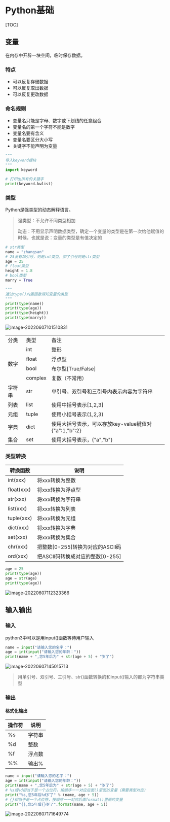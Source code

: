 # Python基础

[TOC]

## 变量

在内存中开辟一块空间，临时保存数据。

### 特点

- 可以反复存储数据
- 可以反复取出数据
- 可以反复更改数据

### 命名规则

- 变量名只能是字母、数字或下划线的任意组合
- 变量名的第一个字符不能是数字
- 变量名要有含义
- 变量名要区分大小写
- 关键字不能声明为变量

~~~python
"""
导入keyword模块
"""
import keyword

# 打印出所有的关键字
print(keyword.kwlist)
~~~

### 类型

Python是强类型的动态解释语言。

> 强类型：不允许不同类型相加
>
> 动态：不用显示声明数据类型，确定一个变量的类型是在第一次给他赋值的时候，也就是说：变量的类型是有值决定的

~~~python
# str类型
name = "zhangsan"
# 25没有加引号，则是int类型，加了引号则是str类型
age = 25
# float类型
height = 1.8
# bool类型
marry = True

"""
通过type()内置函数得知变量的类型
"""
print(type(name))
print(type(age))
print(type(height))
print(type(marry))
~~~

![image-20220607101510831](https://raw.githubusercontent.com/zhouwei1997/Image/master/202206071015917.png)

<table>
    <tr>
        <td>分类</td>
        <td>类型</td>
        <td>备注</td>
    </tr>
    <tr>
        <td rowspan="4">数字</td>
        <td>int</td>
        <td>整形</td>
    </tr>
    <tr>
    	<td>float</td>
        <td>浮点型</td>
    </tr>
     <tr>
    	<td>bool</td>
        <td>布尔型[True/False]</td>
    </tr>
     <tr>
    	<td>complex</td>
        <td>复数（不常用）</td>
    </tr>
    <tr>
    	<td>字符串</td>
        <td>str</td>
        <td>单引号，双引号和三引号内表示内容为字符串</td>
    </tr>
     <tr>
    	<td>列表</td>
        <td>list</td>
        <td>使用中括号表示[1,2,3]</td>
    </tr>
      <tr>
    	<td>元组</td>
        <td>tuple</td>
        <td>使用小括号表示(1,2,3)</td>
    </tr>
      <tr>
    	<td>字典</td>
        <td>dict</td>
        <td>使用大括号表示，可以存放key-value键值对{"a":1,"b":2}</td>
    </tr>
      <tr>
    	<td>集合</td>
        <td>set</td>
        <td>使用大括号表示，{"a","b"}</td>
    </tr>
</table>

### 类型转换

| 转换函数   | 说明                             |
| ---------- | -------------------------------- |
| int(xxx)   | 将xxx转换为整数                  |
| float(xxx) | 将xxx转换为浮点型                |
| str(xxx)   | 将xxx转换为字符串                |
| list(xxx)  | 将xxx转换为列表                  |
| tuple(xxx) | 将xxx转换为元组                  |
| dict(xxx)  | 将xxx转换为字典                  |
| set(xxx)   | 将xxx转换为集合                  |
| chr(xxx)   | 把整数[0-255]转换为对应的ASCII码 |
| ord(xxx)   | 把ASCII码转换成对应的整数[0-255] |

~~~python 
age = 25
print(type(age))
age = str(age)
print(type(age))
~~~

![image-20220607112323366](https://raw.githubusercontent.com/zhouwei1997/Image/master/202206071123423.png)

## 输入输出

### 输入

python3中可以是用input()函数等待用户输入

~~~python
name = input("请输入您的名字：")
age = int(input("请输入您的年龄："))
print(name + ",您5年后为" + str(age + 5) + "岁了")
~~~

![image-20220607145015713](https://raw.githubusercontent.com/zhouwei1997/Image/master/202206071450780.png)

>用单引号、双引号、三引号、str()函数转换的和input()输入的都为字符串类型

### 输出

#### 格式化输出

| 操作符 | 说明   |
| ------ | ------ |
| %s     | 字符串 |
| %d     | 整数   |
| %f     | 浮点数 |
| %%     | 输出%  |

~~~python
name = input("请输入您的名字：")
age = int(input("请输入您的年龄："))
print(name + ",您5年后为" + str(age + 5) + "岁了")
# %s或%d相当于是一个占位符，按顺序一一对应后面()里面的变量（需要类型对应）
print("%s,您5年后%d岁了" % (name, age + 5))
# {}相当于是一个占位符，按顺序一一对应后面format()里面的变量
print("{},您5年后{}岁了".format(name, age + 5))
~~~

![image-20220607171649774](https://raw.githubusercontent.com/zhouwei1997/Image/master/202206071716873.png)
